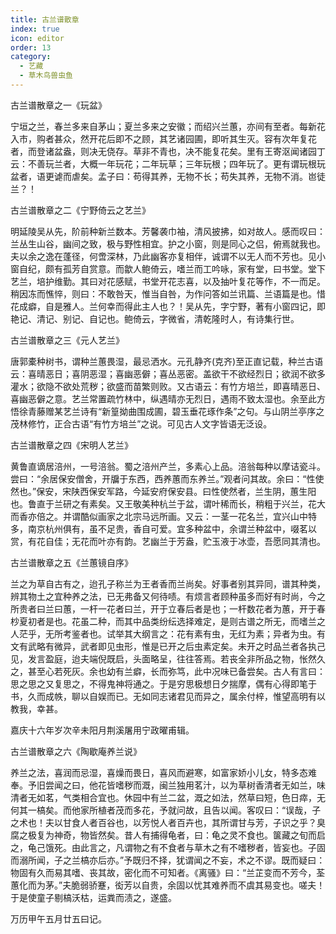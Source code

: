 ```yaml
---
title: 古兰谱散章
index: true
icon: editor
order: 13
category:
  - 艺藏
  - 草木鸟兽虫鱼
---
```


古兰谱散章之一《玩盆》  

宁垣之兰，春兰多来自茅山；夏兰多来之安徽；而绍兴兰蕙，亦间有至者。每新花入市，购者甚众，然开花后即不之顾，其艺诸园圃，即听其生灭。容有次年复花者，而登诸盆盎，则决无侥存。草非不青也，决不能复花矣。里有王寄沤闻诸园丁云：不善玩兰者，大概一年玩花；二年玩草；三年玩根；四年玩了。更有谓玩根玩盆者，语更谑而虐矣。孟子曰：苟得其养，无物不长；苟失其养，无物不消。岜徒兰？！  

古兰谱散章之二《宁野倚云之艺兰》  

明延陵吴从先，阶前种新兰数本。芳馨袭巾袖，清风披拂，如对故人。感而叹曰：兰丛生山谷，幽间之致，极与野性相宜。护之小窗，则是同心之侣，俯焉就我也。夫以余之逸在蓬径，何啻深林，乃此幽客亦复相伴，诚谓不以无人而不芳也。见小窗自纪，颇有孤芳自赏意。而歙人鲍倚云，嗜兰而工吟咏，家有堂，曰书堂。堂下艺兰，培护维勤。其曰对花感赋，书堂开花志喜，以及抽叶复花等作，不一而足。稍因冻而憔悴，则曰：不敢咎天，惟当自咎，为作问答如兰讯篇、兰语篇是也。惜花成癖，自是雅人。兰何幸而得此主人也？！吴从先，字宁野，著有小窗四记，即艳记、清记、别记、自记也。鲍倚云，字微省，清乾隆时人，有诗集行世。  

古兰谱散章之三《元人艺兰》  

唐郭橐种树书，谓种兰蕙畏湿，最忌洒水。元孔静齐(克齐)至正直记载，种兰古语云：喜晴恶日；喜阴恶湿；喜幽恶僻；喜丛恶密。盖欲干不欲经烈日；欲润不欲多灌水；欲隐不欲处荒秽；欲盛而苗繁则败。又古语云：有竹方培兰，即喜晴恶日、喜幽恶僻之意。艺兰常置疏竹林中，纵遇晴亦无烈日，遇雨不致太湿也。余至此方悟徐青藤赠某艺兰诗有“新篁拗曲围成圃，碧玉垂花琢作条”之句。与山阴兰亭序之茂林修竹，正合古语“有竹方培兰”之说。可见古人文字皆语无泛设。  

古兰谱散章之四《宋明人艺兰》  

黄鲁直谪居涪州，一号涪翁。蜀之涪州产兰，多素心上品。涪翁每种以摩诘瓷斗。尝曰：“余居保安僧舍，开牖于东西，西养蕙而东养兰。”观者问其故。余曰：“性使然也。”保安，宋陕西保安军路，今延安府保安县。曰性使然者，兰生阴，蕙生阳也。鲁直于兰研之有素矣。又王敬美种杭兰于盆，谓叶稀而长，稍粗于兴兰，花大而香亦倍之。并谓酷似画家之北宗马远所画。又云：一茎一花名兰，宜兴山中特多，南京杭州俱有，虽不足贵，香自可爱。宜多种盆中，余谓兰种盆中，啜茗以赏，有花自佳；无花而叶亦有韵。艺幽兰于芳盎，贮玉液于冰壶，吾愿同其清也。  

古兰谱散章之五《兰蕙镜自序》  

兰之为草自古有之，迨孔子称兰为王者香而兰尚矣。好事者别其异同，谱其种类，辨其物土之宜种养之法，已无弗备又何待啧。有烦言者顾种虽多而好有时尚，今之所贵者曰兰曰蕙，一杆一花者曰兰，开于立春后者是也；一杆数花者为蕙，开于春杪夏初者是也。花虽二种，而其中品类纷纭选择难定，是则古谱之所无，而嗜兰之人茫乎，无所考鉴者也。试举其大纲言之：花有素有虫，无红为素；异者为虫。有文有武略有微异，武者即见虫形，惟是已开之后虫素定矣。未开之时品兰者各执己见，发言盈庭，迨夫端倪既启，头面略呈，往往答焉。若丧全非所品之物，怅然久之，甚至心若死灰。余也幼有兰癖，长而弥笃，此中况味已备尝矣。古人有言曰：思之思之又复思之，不得鬼神将通之。于是穷思极想日夕揣摩，偶有心得即笔于书，久而成帙，聊以自娱而已。无如同志诸君见而异之，属余付梓，惟望高明有以教我，幸甚。  

嘉庆十六年岁次辛未阳月荆溪屠用宁政曜甫辑。  

古兰谱散章之六《陶歇庵养兰说》  

养兰之法，喜润而忌湿，喜燥而畏日，喜风而避寒，如富家娇小儿女，特多态难奉。予旧尝闻之曰，他花皆嗜秽而溉，闽兰独用茗汁，以为草树香清者无如兰，味清者无如茗，气类相合宜也。休园中有兰二盆，溉之如法，然草曰短，色日瘁，无何其一槁矣。而他家所植者茂而多花，予就问故，且告以闻。客叹曰：“误哉，子之术也！夫以甘食人者百谷也，以芳悦人者百卉也，其所谓甘与芳，子识之乎？臭腐之极复为神奇，物皆然矣。昔人有捕得龟者，曰：龟之灵不食也。箧藏之旬而启之，龟己饿死。由此言之，凡谓物之有不食者与草木之有不嗜秽者，皆妄也。子固而溺所闻，子之兰槁亦后亦。”予既归不择，犹谓闻之不妄，术之不谬。既而疑曰：物固有久而易其嗜、丧其故，密化而不可知者。《离骚》曰：“兰芷变而不芳今，荃蕙化而为茅。”夫脆弱骄蹇，衒芳以自贵，余固以忧其难养而不虞其易变也。嗟夫！于是使童子剔槁沃枯，运粪而渍之，遂盛。  

万历甲午五月廿五曰记。  
